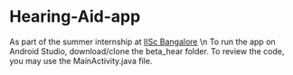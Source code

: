 # Hearing-Aid-app

As part of the summer internship at [IISc Bangalore](https://www.iisc.ac.in/)
\n
To run the app on Android Studio, download/clone the beta_hear folder.
To review the code, you may use the MainActivity.java file.

